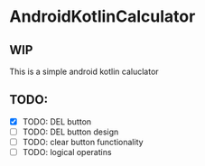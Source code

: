 # AndroidKotlinCalculator

## WIP
This is a simple android kotlin caluclator

## TODO:
- [x] TODO: DEL button
- [ ] TODO: DEL button design
- [ ] TODO: clear button functionality
- [ ] TODO: logical operatins
